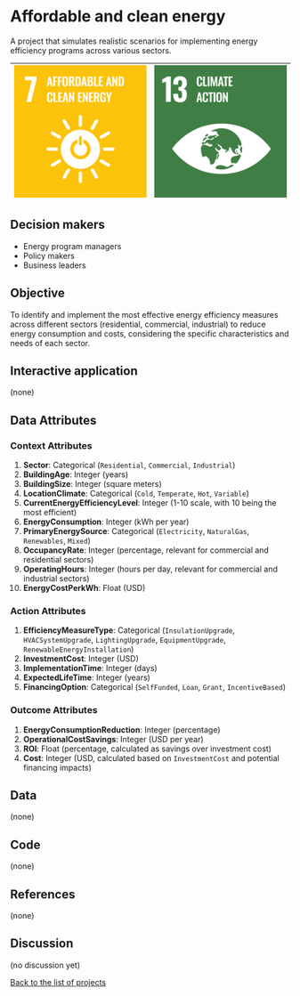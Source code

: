 # Affordable and clean energy

A project that simulates realistic scenarios for implementing energy efficiency programs across various sectors.

| [![Goal 7](../images/sdgs/E-WEB-Goal-07.png)](../goals/goal_07) | [![Goal 13](../images/sdgs/E-WEB-Goal-13.png)](../goals/goal_13) |
|-----------------------------------------------------------------|------------------------------------------------------------------|

## Decision makers

- Energy program managers
- Policy makers
- Business leaders

## Objective
 
To identify and implement the most effective energy efficiency measures across different sectors
(residential, commercial, industrial) to reduce energy consumption and costs, considering the specific characteristics
and needs of each sector.

## Interactive application

<!-- Provide a link to the interactive application -->
(none)

## Data Attributes

### Context Attributes
1. **Sector**: Categorical (`Residential`, `Commercial`, `Industrial`)
2. **BuildingAge**: Integer (years)
3. **BuildingSize**: Integer (square meters)
4. **LocationClimate**: Categorical (`Cold`, `Temperate`, `Hot`, `Variable`)
5. **CurrentEnergyEfficiencyLevel**: Integer (1-10 scale, with 10 being the most efficient)
6. **EnergyConsumption**: Integer (kWh per year)
7. **PrimaryEnergySource**: Categorical (`Electricity`, `NaturalGas`, `Renewables`, `Mixed`)
8. **OccupancyRate**: Integer (percentage, relevant for commercial and residential sectors)
9. **OperatingHours**: Integer (hours per day, relevant for commercial and industrial sectors)
10. **EnergyCostPerkWh**: Float (USD)

### Action Attributes
1. **EfficiencyMeasureType**: Categorical (`InsulationUpgrade`, `HVACSystemUpgrade`, `LightingUpgrade`, `EquipmentUpgrade`, `RenewableEnergyInstallation`)
2. **InvestmentCost**: Integer (USD)
3. **ImplementationTime**: Integer (days)
4. **ExpectedLifeTime**: Integer (years)
5. **FinancingOption**: Categorical (`SelfFunded`, `Loan`, `Grant`, `IncentiveBased`)

### Outcome Attributes
1. **EnergyConsumptionReduction**: Integer (percentage)
2. **OperationalCostSavings**: Integer (USD per year)
3. **ROI**: Float (percentage, calculated as savings over investment cost)
4. **Cost**: Integer (USD, calculated based on `InvestmentCost` and potential financing impacts)

## Data

<!-- Describe the data that is used to evaluate the decisions -->
(none)

## Code

<!-- Point to the repo that contains the code -->
(none)

## References

<!-- Provide a list of references or other resources used in the project -->
(none)

## Discussion

<!-- Provide a link to a space for discussion or comments -->
(no discussion yet)

[Back to the list of projects](../README)
